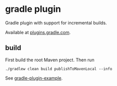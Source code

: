 # gradle plugin
Gradle plugin with support for incremental builds. 

Available at  [plugins.gradle.com].

## build
First build the root Maven project. Then run


	./gradlew clean build publishToMavenLocal --info

See [gradle-plugin-example].

[gradle-plugin-example]:				../examples/gradle-plugin-example
[plugins.gradle.com]:					https://plugins.gradle.org/plugin/com.github.skjolber.json-log-domain